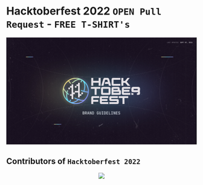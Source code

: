 # Hacktoberfest 2022 `OPEN Pull Request` - `FREE T-SHIRT's`
![Hacktoberfest 2021](static/logo.png)

## Contributors of `Hacktoberfest 2022`

<div align="center">

<a href="https://github.com/jvm-coder/Hacktoberfest2022_jvm-coder/graphs/contributors">
  <img src="https://contrib.rocks/image?repo=ossamamehmood/Hacktoberfest2022" />
</a>
